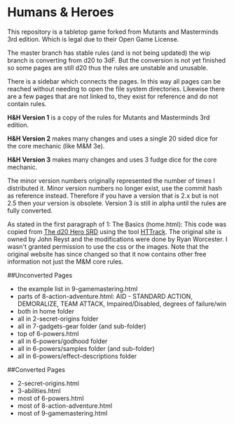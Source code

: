 Humans & Heroes
===============
This repository is a tabletop game forked from Mutants and Masterminds 3rd edition.
Which is legal due to their Open Game License.

The master branch has stable rules (and is not being updated) the wip branch is converting from d20 to 3dF.
But the conversion is not yet finished so some pages are still d20 thus the rules are unstable and unusable.

There is a sidebar which connects the pages. In this way all pages can be reached without needing to open the file system
directories. Likewise there are a few pages that are not linked to, they exist for reference and do not contain rules.

**H&H Version 1** is a copy of the rules for Mutants and Masterminds 3rd edition.

**H&H Version 2** makes many changes and uses a single 20 sided dice for the core mechanic (like M&M 3e).

**H&H Version 3** makes many changes and uses 3 fudge dice for the core mechanic.

The minor version numbers originally represented the number of times I distributed it.
Minor version numbers no longer exist, use the commit hash as reference instead.
Therefore if you have a version that is 2.x but is not 2.5 then your version is obsolete.
Version 3 is still in alpha until the rules are fully converted.

As stated in the first paragraph of 1: The Basics (home.html):
This code was copied from [The d20 Hero SRD](www.d20herosrd.com) using the tool [HTTrack](http://www.httrack.com/).
The original site is owned by John Reyst and the modifications were done by Ryan Worcester.
I wasn't granted permission to use the css or the images.
Note that the original website has since changed so that it now contains other free information not just the M&M core rules.

##Unconverted Pages
+ the example list in 9-gamemastering.html
+ parts of 8-action-adventure.html: AID - STANDARD ACTION, DEMORALIZE, TEAM ATTACK, Impaired/Disabled, degrees of failure/win
+ both in home folder
+ all in 2-secret-origins folder
+ all in 7-gadgets-gear folder (and sub-folder)
+ top of 6-powers.html
+ all in 6-powers/godhood folder
+ all in 6-powers/samples folder (and sub-folder)
+ all in 6-powers/effect-descriptions folder

##Converted Pages
+ 2-secret-origins.html
+ 3-abilities.html
+ most of 6-powers.html
+ most of 8-action-adventure.html
+ most of 9-gamemastering.html
